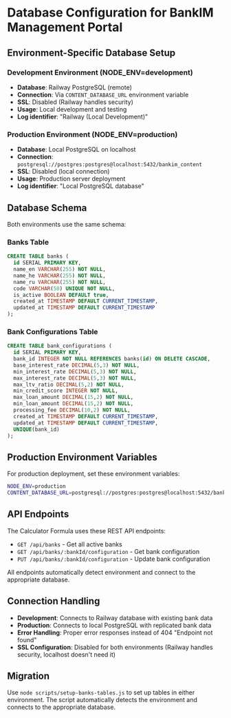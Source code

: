 # Database Configuration for BankIM Management Portal

## Environment-Specific Database Setup

### Development Environment (NODE_ENV=development)
- **Database**: Railway PostgreSQL (remote)
- **Connection**: Via `CONTENT_DATABASE_URL` environment variable
- **SSL**: Disabled (Railway handles security)
- **Usage**: Local development and testing
- **Log identifier**: "Railway (Local Development)"

### Production Environment (NODE_ENV=production)  
- **Database**: Local PostgreSQL on localhost
- **Connection**: `postgresql://postgres:postgres@localhost:5432/bankim_content`
- **SSL**: Disabled (local connection)
- **Usage**: Production server deployment
- **Log identifier**: "Local PostgreSQL database"

## Database Schema

Both environments use the same schema:

### Banks Table
```sql
CREATE TABLE banks (
  id SERIAL PRIMARY KEY,
  name_en VARCHAR(255) NOT NULL,
  name_he VARCHAR(255) NOT NULL,
  name_ru VARCHAR(255) NOT NULL,
  code VARCHAR(50) UNIQUE NOT NULL,
  is_active BOOLEAN DEFAULT true,
  created_at TIMESTAMP DEFAULT CURRENT_TIMESTAMP,
  updated_at TIMESTAMP DEFAULT CURRENT_TIMESTAMP
);
```

### Bank Configurations Table
```sql
CREATE TABLE bank_configurations (
  id SERIAL PRIMARY KEY,
  bank_id INTEGER NOT NULL REFERENCES banks(id) ON DELETE CASCADE,
  base_interest_rate DECIMAL(5,3) NOT NULL,
  min_interest_rate DECIMAL(5,3) NOT NULL,
  max_interest_rate DECIMAL(5,3) NOT NULL,
  max_ltv_ratio DECIMAL(5,2) NOT NULL,
  min_credit_score INTEGER NOT NULL,
  max_loan_amount DECIMAL(15,2) NOT NULL,
  min_loan_amount DECIMAL(15,2) NOT NULL,
  processing_fee DECIMAL(10,2) NOT NULL,
  created_at TIMESTAMP DEFAULT CURRENT_TIMESTAMP,
  updated_at TIMESTAMP DEFAULT CURRENT_TIMESTAMP,
  UNIQUE(bank_id)
);
```

## Production Environment Variables

For production deployment, set these environment variables:

```bash
NODE_ENV=production
CONTENT_DATABASE_URL=postgresql://postgres:postgres@localhost:5432/bankim_content
```

## API Endpoints

The Calculator Formula uses these REST API endpoints:

- `GET /api/banks` - Get all active banks
- `GET /api/banks/:bankId/configuration` - Get bank configuration
- `PUT /api/banks/:bankId/configuration` - Update bank configuration

All endpoints automatically detect environment and connect to the appropriate database.

## Connection Handling

- **Development**: Connects to Railway database with existing bank data
- **Production**: Connects to local PostgreSQL with replicated bank data
- **Error Handling**: Proper error responses instead of 404 "Endpoint not found"
- **SSL Configuration**: Disabled for both environments (Railway handles security, localhost doesn't need it)

## Migration

Use `node scripts/setup-banks-tables.js` to set up tables in either environment.
The script automatically detects the environment and connects to the appropriate database.